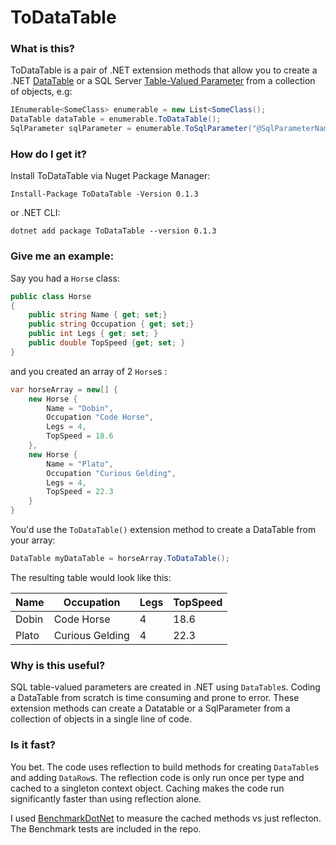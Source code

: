 # ToDataTable

### What is this?

ToDataTable is a pair of .NET extension methods that allow you to create a .NET [DataTable](https://docs.microsoft.com/en-us/dotnet/api/system.data.datatable?view=netframework-4.8) or a SQL Server [Table-Valued Parameter](https://docs.microsoft.com/en-us/dotnet/framework/data/adonet/sql/table-valued-parameters) from a collection of objects, e.g:

```csharp
IEnumerable<SomeClass> enumerable = new List<SomeClass();
DataTable dataTable = enumerable.ToDataTable();
SqlParameter sqlParameter = enumerable.ToSqlParameter("@SqlParameterName","SqlUserDefinedDataTypeName")
```

### How do I get it?

Install ToDataTable via Nuget Package Manager:
```
Install-Package ToDataTable -Version 0.1.3
```

or .NET CLI:
```
dotnet add package ToDataTable --version 0.1.3
```

### Give me an example:

Say you had a `Horse` class:

```csharp
public class Horse
{
    public string Name { get; set;}
    public string Occupation { get; set;}
    public int Legs { get; set; }
    public double TopSpeed {get; set; }
}
```

and you created an array of 2 `Horse`s :

```csharp
var horseArray = new[] {
    new Horse {
	    Name = "Dobin",
	    Occupation "Code Horse",
	    Legs = 4,
	    TopSpeed = 18.6
    },
    new Horse {
	    Name = "Plato",
	    Occupation "Curious Gelding",
	    Legs = 4,
	    TopSpeed = 22.3
    }
}
```

You'd use the `ToDataTable()` extension method to create a DataTable from your array:

```csharp
DataTable myDataTable = horseArray.ToDataTable();
```

The resulting table would look like this:

|Name|Occupation|Legs|TopSpeed|
|--|--|--|--|
|Dobin|Code Horse|4|18.6|
|Plato|Curious Gelding|4|22.3|

### Why is this useful?

SQL table-valued parameters are created in .NET using `DataTable`s. Coding a DataTable from scratch is time consuming and prone to error. These extension methods can create a Datatable or a SqlParameter from a collection of objects in a single line of code. 

### Is it fast?

You bet. The code uses reflection to build methods for creating  `DataTable`s and adding `DataRow`s. The reflection code is only run once per type and  cached to a singleton context object. Caching makes the code run significantly faster than using reflection alone. 

I used [BenchmarkDotNet](https://github.com/dotnet/BenchmarkDotNet) to measure the cached methods vs just reflecton. The Benchmark tests are included in the repo.
